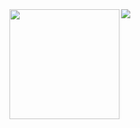 <!--
**async-costelo/async-costelo** is a ✨ _special_ ✨ repository because its `README.md` (this file) appears on your GitHub profile.
-->

<img align="left" height="195" src="https://github-readme-stats.vercel.app/api/top-langs/?username=async-costelo&theme=dark&layout=compact" />
<img align="" src="https://github-readme-stats.vercel.app/api/?username=async-costelo&theme=dark" />

